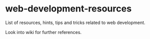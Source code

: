 web-development-resources
=========================

List of resources, hints, tips and tricks related to web development.

Look into wiki for further references.
